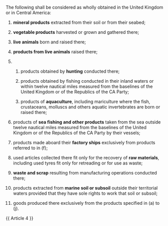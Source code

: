 The following shall be considered as wholly obtained in the United Kingdom or in Central America:

1. **mineral products** extracted from their soil or from their seabed;

2. **vegetable products** harvested or grown and gathered there;

3. **live animals** born and raised there;

4. **products from live animals** raised there;

5.
   1. products obtained by **hunting** conducted there;

   2. products obtained by fishing conducted in their inland waters or within twelve nautical miles measured from the baselines of the United Kingdom or of the Republics of the CA Party;

   3. products of **aquaculture**, including mariculture where the fish, crustaceans, molluscs and others aquatic invertebrates are born or raised there;

6. products of **sea fishing and other products** taken from the sea outside twelve nautical miles measured from the baselines of the United Kingdom or of the Republics of the CA Party by their vessels;

7. products made aboard their **factory ships** exclusively from products referred to in (f);

8. used articles collected there fit only for the recovery of **raw materials**, including used tyres fit only for retreading or for use as waste;

9. **waste and scrap** resulting from manufacturing operations conducted there;

10. products extracted from **marine soil or subsoil** outside their territorial waters provided that they have sole rights to work that soil or subsoil;

11. goods produced there exclusively from the products specified in (a) to (j).

{{ Article 4 }}
